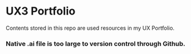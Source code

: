 # UX3 Portfolio
 
Contents stored in this repo are used resources in my UX Portfolio.

### Native .ai file is too large to version control through Github.
